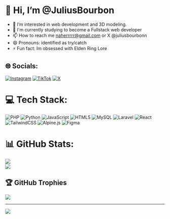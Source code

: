 # 👋 Hi, I’m @JuliusBourbon
- 👀 I’m interested in web development and 3D modeling.
- 🌱 I'm currently studying to become a Fullstack web developer
- 📫 How to reach me naherrrrr@gmail.com or X @juliusbourbonn
- 😄 Pronouns: identified as try/catch
- ⚡ Fun fact: Im obsessed with Elden Ring Lore



## 🌐 Socials:
[![Instagram](https://img.shields.io/badge/Instagram-%23E4405F.svg?logo=Instagram&logoColor=white)](https://instagram.com/sbjibo) [![TikTok](https://img.shields.io/badge/TikTok-%23000000.svg?logo=TikTok&logoColor=white)](https://tiktok.com/@bourbonnnnnn) [![X](https://img.shields.io/badge/X-black.svg?logo=X&logoColor=white)](https://x.com/juliusbourbonn) 

# 💻 Tech Stack:
![PHP](https://img.shields.io/badge/php-%23777BB4.svg?style=for-the-badge&logo=php&logoColor=white) ![Python](https://img.shields.io/badge/python-3670A0?style=for-the-badge&logo=python&logoColor=ffdd54) ![JavaScript](https://img.shields.io/badge/javascript-%23323330.svg?style=for-the-badge&logo=javascript&logoColor=%23F7DF1E) ![HTML5](https://img.shields.io/badge/html5-%23E34F26.svg?style=for-the-badge&logo=html5&logoColor=white) ![MySQL](https://img.shields.io/badge/mysql-4479A1.svg?style=for-the-badge&logo=mysql&logoColor=white) ![Laravel](https://img.shields.io/badge/laravel-%23FF2D20.svg?style=for-the-badge&logo=laravel&logoColor=white) ![React](https://img.shields.io/badge/react-%2320232a.svg?style=for-the-badge&logo=react&logoColor=%2361DAFB) ![TailwindCSS](https://img.shields.io/badge/tailwindcss-%2338B2AC.svg?style=for-the-badge&logo=tailwind-css&logoColor=white) ![Alpine.js](https://img.shields.io/badge/alpinejs-white.svg?style=for-the-badge&logo=alpinedotjs&logoColor=%238BC0D0) ![Figma](https://img.shields.io/badge/figma-%23F24E1E.svg?style=for-the-badge&logo=figma&logoColor=white)
# 📊 GitHub Stats:
![](https://nirzak-streak-stats.vercel.app/?user=JuliusBourbon&theme=merko&hide_border=false)<br/>
![](https://github-readme-stats.vercel.app/api/top-langs/?username=JuliusBourbon&theme=merko&hide_border=true&include_all_commits=true&count_private=true&layout=compact)

## 🏆 GitHub Trophies
![](https://github-profile-trophy.vercel.app/?username=JuliusBourbon&theme=tokyonight&no-frame=true&no-bg=false&margin-w=4)

---
[![](https://visitcount.itsvg.in/api?id=JuliusBourbon&icon=5&color=4)](https://visitcount.itsvg.in)

<!-- Proudly created with GPRM ( https://gprm.itsvg.in ) -->

